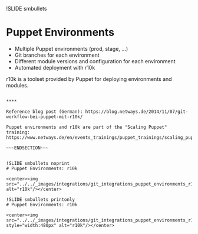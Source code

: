 !SLIDE smbullets
# Puppet Environments

* Multiple Puppet environments (prod, stage, ...)
* Git branches for each environment
* Different module versions and configuration for each environment
* Automated deployment with r10k

r10k is a toolset provided by Puppet for deploying environments and modules.

~~~SECTION:handouts~~~

****

Reference blog post (German): https://blog.netways.de/2014/11/07/git-workflow-bei-puppet-mit-r10k/

Puppet environments and r10k are part of the "Scaling Puppet" training:
https://www.netways.de/en/events_trainings/puppet_trainings/scaling_puppet/

~~~ENDSECTION~~~


!SLIDE smbullets noprint
# Puppet Environments: r10k

<center><img src="../../_images/integrations/git_integrations_puppet_environments_r10k.png" alt="r10k"/></center>

!SLIDE smbullets printonly
# Puppet Environments: r10k

<center><img src="../../_images/integrations/git_integrations_puppet_environments_r10k.png" style="width:480px" alt="r10k"/></center>
